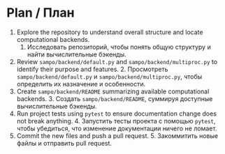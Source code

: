 # Plan / План

1. Explore the repository to understand overall structure and locate computational backends.
   1. Исследовать репозиторий, чтобы понять общую структуру и найти вычислительные бэкенды.
2. Review `sampo/backend/default.py` and `sampo/backend/multiproc.py` to identify their purpose and features.
   2. Просмотреть `sampo/backend/default.py` и `sampo/backend/multiproc.py`, чтобы определить их назначение и особенности.
3. Create `sampo/backend/README` summarizing available computational backends.
   3. Создать `sampo/backend/README`, суммируя доступные вычислительные бэкенды.
4. Run project tests using `pytest` to ensure documentation change does not break anything.
   4. Запустить тесты проекта с помощью `pytest`, чтобы убедиться, что изменение документации ничего не ломает.
5. Commit the new files and push a pull request.
   5. Закоммитить новые файлы и отправить pull request.
